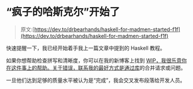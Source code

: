 # “疯子的哈斯克尔”开始了

> 原文:[https://dev.to/drbearhands/haskell-for-madmen-started-f1f](https://dev.to/drbearhands/haskell-for-madmen-started-f1f)

快速提醒一下，我已经开始着手我上一篇文章中提到的 Haskell 教程。

如果你想帮助检查拼写和清晰度，你可以在我的新博客上找到 [WIP，我很乐意你在这件事上的帮助。关于错误，联系我的最好方式是通过](http://drbearhands.com/haskell-tutorial/)[库](https://gitlab.com/DrBearhands/blog)的合并请求或问题。

一旦他们达到足够的质量水平被认为是“完成”，我会交叉发布段落给开发人员。
